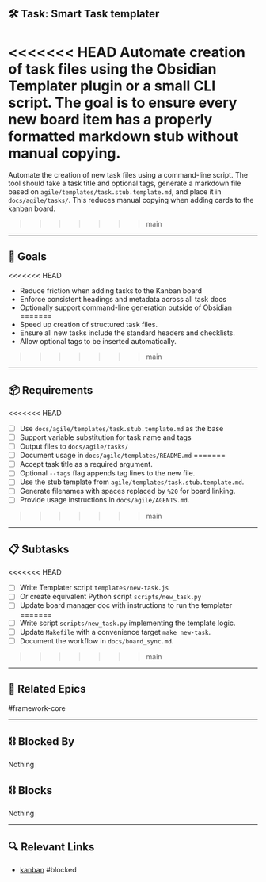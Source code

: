 ## 🛠️ Task: Smart Task templater

<<<<<<< HEAD
Automate creation of task files using the Obsidian **Templater** plugin or a
small CLI script. The goal is to ensure every new board item has a properly
formatted markdown stub without manual copying.
=======
Automate the creation of new task files using a command-line script. The tool
should take a task title and optional tags, generate a markdown file based on
`agile/templates/task.stub.template.md`, and place it in `docs/agile/tasks/`.
This reduces manual copying when adding cards to the kanban board.
>>>>>>> main

---

## 🎯 Goals

<<<<<<< HEAD
- Reduce friction when adding tasks to the Kanban board
- Enforce consistent headings and metadata across all task docs
- Optionally support command-line generation outside of Obsidian
=======
- Speed up creation of structured task files.
- Ensure all new tasks include the standard headers and checklists.
- Allow optional tags to be inserted automatically.
>>>>>>> main

---

## 📦 Requirements
<<<<<<< HEAD

- [ ] Use `docs/agile/templates/task.stub.template.md` as the base
- [ ] Support variable substitution for task name and tags
- [ ] Output files to `docs/agile/tasks/`
- [ ] Document usage in `docs/agile/templates/README.md`
=======
- [ ] Accept task title as a required argument.
- [ ] Optional `--tags` flag appends tag lines to the new file.
- [ ] Use the stub template from `agile/templates/task.stub.template.md`.
- [ ] Generate filenames with spaces replaced by `%20` for board linking.
- [ ] Provide usage instructions in `docs/agile/AGENTS.md`.
>>>>>>> main

---

## 📋 Subtasks
<<<<<<< HEAD

- [ ] Write Templater script `templates/new-task.js`
- [ ] Or create equivalent Python script `scripts/new_task.py`
- [ ] Update board manager doc with instructions to run the templater
=======
- [ ] Write script `scripts/new_task.py` implementing the template logic.
- [ ] Update `Makefile` with a convenience target `make new-task`.
- [ ] Document the workflow in `docs/board_sync.md`.
>>>>>>> main

---

## 🔗 Related Epics

#framework-core

---

## ⛓️ Blocked By

Nothing

## ⛓️ Blocks

Nothing

---

## 🔍 Relevant Links

- [kanban](../boards/kanban.md)
#blocked
